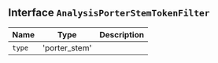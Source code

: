 ## Interface `AnalysisPorterStemTokenFilter`

| Name | Type | Description |
| - | - | - |
| `type` | 'porter_stem' | &nbsp; |
